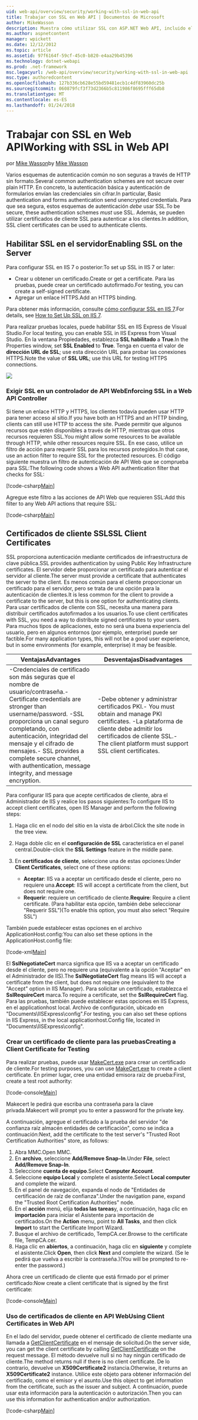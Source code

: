 ```yaml
---
uid: web-api/overview/security/working-with-ssl-in-web-api
title: Trabajar con SSL en Web API | Documentos de Microsoft
author: MikeWasson
description: Muestra cómo utilizar SSL con ASP.NET Web API, incluido el uso de certificados de cliente SSL.
ms.author: aspnetcontent
manager: wpickett
ms.date: 12/12/2012
ms.topic: article
ms.assetid: 97f6164f-59cf-45c0-b820-e4aa29b45396
ms.technology: dotnet-webapi
ms.prod: .net-framework
msc.legacyurl: /web-api/overview/security/working-with-ssl-in-web-api
msc.type: authoredcontent
ms.openlocfilehash: 127b336cb628e55bd59481ecb1c4df83960dc25b
ms.sourcegitcommit: 060879fcf3f73d2366b5c811986f8695fff65db8
ms.translationtype: MT
ms.contentlocale: es-ES
ms.lasthandoff: 01/24/2018
---
```

<a name="working-with-ssl-in-web-api"></a><span data-ttu-id="5b7b6-103">Trabajar con SSL en Web API</span><span class="sxs-lookup"><span data-stu-id="5b7b6-103">Working with SSL in Web API</span></span>
====================
<span data-ttu-id="5b7b6-104">por [Mike Wasson](https://github.com/MikeWasson)</span><span class="sxs-lookup"><span data-stu-id="5b7b6-104">by [Mike Wasson](https://github.com/MikeWasson)</span></span>

<span data-ttu-id="5b7b6-105">Varios esquemas de autenticación común no son seguras a través de HTTP sin formato.</span><span class="sxs-lookup"><span data-stu-id="5b7b6-105">Several common authentication schemes are not secure over plain HTTP.</span></span> <span data-ttu-id="5b7b6-106">En concreto, la autenticación básica y autenticación de formularios envían las credenciales sin cifrar.</span><span class="sxs-lookup"><span data-stu-id="5b7b6-106">In particular, Basic authentication and forms authentication send unencrypted credentials.</span></span> <span data-ttu-id="5b7b6-107">Para que sea segura, estos esquemas de autenticación *debe* usar SSL.</span><span class="sxs-lookup"><span data-stu-id="5b7b6-107">To be secure, these authentication schemes *must* use SSL.</span></span> <span data-ttu-id="5b7b6-108">Además, se pueden utilizar certificados de cliente SSL para autenticar a los clientes.</span><span class="sxs-lookup"><span data-stu-id="5b7b6-108">In addition, SSL client certificates can be used to authenticate clients.</span></span>

## <a name="enabling-ssl-on-the-server"></a><span data-ttu-id="5b7b6-109">Habilitar SSL en el servidor</span><span class="sxs-lookup"><span data-stu-id="5b7b6-109">Enabling SSL on the Server</span></span>

<span data-ttu-id="5b7b6-110">Para configurar SSL en IIS 7 o posterior:</span><span class="sxs-lookup"><span data-stu-id="5b7b6-110">To set up SSL in IIS 7 or later:</span></span>

- <span data-ttu-id="5b7b6-111">Crear u obtener un certificado.</span><span class="sxs-lookup"><span data-stu-id="5b7b6-111">Create or get a certificate.</span></span> <span data-ttu-id="5b7b6-112">Para las pruebas, puede crear un certificado autofirmado.</span><span class="sxs-lookup"><span data-stu-id="5b7b6-112">For testing, you can create a self-signed certificate.</span></span>
- <span data-ttu-id="5b7b6-113">Agregar un enlace HTTPS.</span><span class="sxs-lookup"><span data-stu-id="5b7b6-113">Add an HTTPS binding.</span></span>

<span data-ttu-id="5b7b6-114">Para obtener más información, consulte [cómo configurar SSL en IIS 7](https://www.iis.net/learn/manage/configuring-security/how-to-set-up-ssl-on-iis).</span><span class="sxs-lookup"><span data-stu-id="5b7b6-114">For details, see [How to Set Up SSL on IIS 7](https://www.iis.net/learn/manage/configuring-security/how-to-set-up-ssl-on-iis).</span></span>

<span data-ttu-id="5b7b6-115">Para realizar pruebas locales, puede habilitar SSL en IIS Express de Visual Studio.</span><span class="sxs-lookup"><span data-stu-id="5b7b6-115">For local testing, you can enable SSL in IIS Express from Visual Studio.</span></span> <span data-ttu-id="5b7b6-116">En la ventana Propiedades, establezca **SSL habilitado** a **True**.</span><span class="sxs-lookup"><span data-stu-id="5b7b6-116">In the Properties window, set **SSL Enabled** to **True**.</span></span> <span data-ttu-id="5b7b6-117">Tenga en cuenta el valor de **dirección URL de SSL**; use esta dirección URL para probar las conexiones HTTPS.</span><span class="sxs-lookup"><span data-stu-id="5b7b6-117">Note the value of **SSL URL**; use this URL for testing HTTPS connections.</span></span>

![](working-with-ssl-in-web-api/_static/image1.png)

### <a name="enforcing-ssl-in-a-web-api-controller"></a><span data-ttu-id="5b7b6-118">Exigir SSL en un controlador de API Web</span><span class="sxs-lookup"><span data-stu-id="5b7b6-118">Enforcing SSL in a Web API Controller</span></span>

<span data-ttu-id="5b7b6-119">Si tiene un enlace HTTP y HTTPS, los clientes todavía pueden usar HTTP para tener acceso al sitio.</span><span class="sxs-lookup"><span data-stu-id="5b7b6-119">If you have both an HTTPS and an HTTP binding, clients can still use HTTP to access the site.</span></span> <span data-ttu-id="5b7b6-120">Puede permitir que algunos recursos que estén disponibles a través de HTTP, mientras que otros recursos requieren SSL.</span><span class="sxs-lookup"><span data-stu-id="5b7b6-120">You might allow some resources to be available through HTTP, while other resources require SSL.</span></span> <span data-ttu-id="5b7b6-121">En ese caso, utilice un filtro de acción para requerir SSL para los recursos protegidos.</span><span class="sxs-lookup"><span data-stu-id="5b7b6-121">In that case, use an action filter to require SSL for the protected resources.</span></span> <span data-ttu-id="5b7b6-122">El código siguiente muestra un filtro de autenticación de API Web que se comprueba para SSL:</span><span class="sxs-lookup"><span data-stu-id="5b7b6-122">The following code shows a Web API authentication filter that checks for SSL:</span></span>

[!code-csharp[Main](working-with-ssl-in-web-api/samples/sample1.cs)]

<span data-ttu-id="5b7b6-123">Agregue este filtro a las acciones de API Web que requieren SSL:</span><span class="sxs-lookup"><span data-stu-id="5b7b6-123">Add this filter to any Web API actions that require SSL:</span></span>

[!code-csharp[Main](working-with-ssl-in-web-api/samples/sample2.cs)]

## <a name="ssl-client-certificates"></a><span data-ttu-id="5b7b6-124">Certificados de cliente SSL</span><span class="sxs-lookup"><span data-stu-id="5b7b6-124">SSL Client Certificates</span></span>

<span data-ttu-id="5b7b6-125">SSL proporciona autenticación mediante certificados de infraestructura de clave pública.</span><span class="sxs-lookup"><span data-stu-id="5b7b6-125">SSL provides authentication by using Public Key Infrastructure certificates.</span></span> <span data-ttu-id="5b7b6-126">El servidor debe proporcionar un certificado para autenticar el servidor al cliente.</span><span class="sxs-lookup"><span data-stu-id="5b7b6-126">The server must provide a certificate that authenticates the server to the client.</span></span> <span data-ttu-id="5b7b6-127">Es menos común para el cliente proporcionar un certificado para el servidor, pero se trata de una opción para la autenticación de clientes.</span><span class="sxs-lookup"><span data-stu-id="5b7b6-127">It is less common for the client to provide a certificate to the server, but this is one option for authenticating clients.</span></span> <span data-ttu-id="5b7b6-128">Para usar certificados de cliente con SSL, necesita una manera para distribuir certificados autofirmados a los usuarios.</span><span class="sxs-lookup"><span data-stu-id="5b7b6-128">To use client certificates with SSL, you need a way to distribute signed certificates to your users.</span></span> <span data-ttu-id="5b7b6-129">Para muchos tipos de aplicaciones, esto no será una buena experiencia del usuario, pero en algunos entornos (por ejemplo, enterprise) puede ser factible.</span><span class="sxs-lookup"><span data-stu-id="5b7b6-129">For many application types, this will not be a good user experience, but in some environments (for example, enterprise) it may be feasible.</span></span>

| <span data-ttu-id="5b7b6-130">Ventajas</span><span class="sxs-lookup"><span data-stu-id="5b7b6-130">Advantages</span></span> | <span data-ttu-id="5b7b6-131">Desventajas</span><span class="sxs-lookup"><span data-stu-id="5b7b6-131">Disadvantages</span></span> |
| --- | --- |
| <span data-ttu-id="5b7b6-132">-Credenciales de certificado son más seguras que el nombre de usuario/contraseña.</span><span class="sxs-lookup"><span data-stu-id="5b7b6-132">- Certificate credentials are stronger than username/password.</span></span> <span data-ttu-id="5b7b6-133">-SSL proporciona un canal seguro completando, con autenticación, integridad del mensaje y el cifrado de mensajes.</span><span class="sxs-lookup"><span data-stu-id="5b7b6-133">- SSL provides a complete secure channel, with authentication, message integrity, and message encryption.</span></span> | <span data-ttu-id="5b7b6-134">-Debe obtener y administrar certificados PKI.</span><span class="sxs-lookup"><span data-stu-id="5b7b6-134">- You must obtain and manage PKI certificates.</span></span> <span data-ttu-id="5b7b6-135">-La plataforma de cliente debe admitir los certificados de cliente SSL.</span><span class="sxs-lookup"><span data-stu-id="5b7b6-135">- The client platform must support SSL client certificates.</span></span> |

<span data-ttu-id="5b7b6-136">Para configurar IIS para que acepte certificados de cliente, abra el Administrador de IIS y realice los pasos siguientes:</span><span class="sxs-lookup"><span data-stu-id="5b7b6-136">To configure IIS to accept client certificates, open IIS Manager and perform the following steps:</span></span>

1. <span data-ttu-id="5b7b6-137">Haga clic en el nodo del sitio en la vista de árbol.</span><span class="sxs-lookup"><span data-stu-id="5b7b6-137">Click the site node in the tree view.</span></span>
2. <span data-ttu-id="5b7b6-138">Haga doble clic en el **configuración de SSL** característica en el panel central.</span><span class="sxs-lookup"><span data-stu-id="5b7b6-138">Double-click the **SSL Settings** feature in the middle pane.</span></span>
3. <span data-ttu-id="5b7b6-139">En **certificados de cliente**, seleccione una de estas opciones:</span><span class="sxs-lookup"><span data-stu-id="5b7b6-139">Under **Client Certificates**, select one of these options:</span></span> 

    - <span data-ttu-id="5b7b6-140">**Aceptar**: IIS va a aceptar un certificado desde el cliente, pero no requiere una.</span><span class="sxs-lookup"><span data-stu-id="5b7b6-140">**Accept**: IIS will accept a certificate from the client, but does not require one.</span></span>
    - <span data-ttu-id="5b7b6-141">**Requerir**: requiere un certificado de cliente.</span><span class="sxs-lookup"><span data-stu-id="5b7b6-141">**Require**: Require a client certificate.</span></span> <span data-ttu-id="5b7b6-142">(Para habilitar esta opción, también debe seleccionar "Requerir SSL")</span><span class="sxs-lookup"><span data-stu-id="5b7b6-142">(To enable this option, you must also select "Require SSL")</span></span>

<span data-ttu-id="5b7b6-143">También puede establecer estas opciones en el archivo ApplicationHost.config:</span><span class="sxs-lookup"><span data-stu-id="5b7b6-143">You can also set these options in the ApplicationHost.config file:</span></span>

[!code-xml[Main](working-with-ssl-in-web-api/samples/sample3.xml)]

<span data-ttu-id="5b7b6-144">El **SslNegotiateCert** marca significa que IIS va a aceptar un certificado desde el cliente, pero no requiere una (equivalente a la opción "Aceptar" en el Administrador de IIS).</span><span class="sxs-lookup"><span data-stu-id="5b7b6-144">The **SslNegotiateCert** flag means IIS will accept a certificate from the client, but does not require one (equivalent to the "Accept" option in IIS Manager).</span></span> <span data-ttu-id="5b7b6-145">Para solicitar un certificado, establezca el **SslRequireCert** marca.</span><span class="sxs-lookup"><span data-stu-id="5b7b6-145">To require a certificate, set the **SslRequireCert** flag.</span></span> <span data-ttu-id="5b7b6-146">Para las pruebas, también puede establecer estas opciones en IIS Express, en el applicationhost local. Archivo de configuración, ubicado en "Documents\IISExpress\config".</span><span class="sxs-lookup"><span data-stu-id="5b7b6-146">For testing, you can also set these options in IIS Express, in the local applicationhost.Config file, located in "Documents\IISExpress\config".</span></span>

### <a name="creating-a-client-certificate-for-testing"></a><span data-ttu-id="5b7b6-147">Crear un certificado de cliente para las pruebas</span><span class="sxs-lookup"><span data-stu-id="5b7b6-147">Creating a Client Certificate for Testing</span></span>

<span data-ttu-id="5b7b6-148">Para realizar pruebas, puede usar [MakeCert.exe](https://msdn.microsoft.com/library/bfsktky3.aspx) para crear un certificado de cliente.</span><span class="sxs-lookup"><span data-stu-id="5b7b6-148">For testing purposes, you can use [MakeCert.exe](https://msdn.microsoft.com/library/bfsktky3.aspx) to create a client certificate.</span></span> <span data-ttu-id="5b7b6-149">En primer lugar, cree una entidad emisora raíz de prueba:</span><span class="sxs-lookup"><span data-stu-id="5b7b6-149">First, create a test root authority:</span></span>

[!code-console[Main](working-with-ssl-in-web-api/samples/sample4.cmd)]

<span data-ttu-id="5b7b6-150">Makecert le pedirá que escriba una contraseña para la clave privada.</span><span class="sxs-lookup"><span data-stu-id="5b7b6-150">Makecert will prompt you to enter a password for the private key.</span></span>

<span data-ttu-id="5b7b6-151">A continuación, agregue el certificado a la prueba del servidor "de confianza raíz almacén entidades de certificación", como se indica a continuación:</span><span class="sxs-lookup"><span data-stu-id="5b7b6-151">Next, add the certificate to the test server's "Trusted Root Certification Authorities" store, as follows:</span></span>

1. <span data-ttu-id="5b7b6-152">Abra MMC.</span><span class="sxs-lookup"><span data-stu-id="5b7b6-152">Open MMC.</span></span>
2. <span data-ttu-id="5b7b6-153">En **archivo**, seleccione **Add/Remove Snap-In**.</span><span class="sxs-lookup"><span data-stu-id="5b7b6-153">Under **File**, select **Add/Remove Snap-In**.</span></span>
3. <span data-ttu-id="5b7b6-154">Seleccione **cuenta de equipo**.</span><span class="sxs-lookup"><span data-stu-id="5b7b6-154">Select **Computer Account**.</span></span>
4. <span data-ttu-id="5b7b6-155">Seleccione **equipo Local** y complete el asistente.</span><span class="sxs-lookup"><span data-stu-id="5b7b6-155">Select **Local computer** and complete the wizard.</span></span>
5. <span data-ttu-id="5b7b6-156">En el panel de navegación, expanda el nodo de "Entidades de certificación de raíz de confianza".</span><span class="sxs-lookup"><span data-stu-id="5b7b6-156">Under the navigation pane, expand the "Trusted Root Certification Authorities" node.</span></span>
6. <span data-ttu-id="5b7b6-157">En el **acción** menú, elija **todas las tareas**y, a continuación, haga clic en **importación** para iniciar el Asistente para importación de certificados.</span><span class="sxs-lookup"><span data-stu-id="5b7b6-157">On the **Action** menu, point to **All Tasks**, and then click **Import** to start the Certificate Import Wizard.</span></span>
7. <span data-ttu-id="5b7b6-158">Busque el archivo de certificado, TempCA.cer.</span><span class="sxs-lookup"><span data-stu-id="5b7b6-158">Browse to the certificate file, TempCA.cer.</span></span>
8. <span data-ttu-id="5b7b6-159">Haga clic en **abiertos**, a continuación, haga clic en **siguiente** y complete el asistente.</span><span class="sxs-lookup"><span data-stu-id="5b7b6-159">Click **Open**, then click **Next** and complete the wizard.</span></span> <span data-ttu-id="5b7b6-160">(Se le pedirá que vuelva a escribir la contraseña.)</span><span class="sxs-lookup"><span data-stu-id="5b7b6-160">(You will be prompted to re-enter the password.)</span></span>

<span data-ttu-id="5b7b6-161">Ahora cree un certificado de cliente que está firmado por el primer certificado:</span><span class="sxs-lookup"><span data-stu-id="5b7b6-161">Now create a client certificate that is signed by the first certificate:</span></span>

[!code-console[Main](working-with-ssl-in-web-api/samples/sample5.cmd)]

### <a name="using-client-certificates-in-web-api"></a><span data-ttu-id="5b7b6-162">Uso de certificados de cliente en API Web</span><span class="sxs-lookup"><span data-stu-id="5b7b6-162">Using Client Certificates in Web API</span></span>

<span data-ttu-id="5b7b6-163">En el lado del servidor, puede obtener el certificado de cliente mediante una llamada a [GetClientCertificate](https://msdn.microsoft.com/library/system.net.http.httprequestmessageextensions.getclientcertificate.aspx) en el mensaje de solicitud.</span><span class="sxs-lookup"><span data-stu-id="5b7b6-163">On the server side, you can get the client certificate by calling [GetClientCertificate](https://msdn.microsoft.com/library/system.net.http.httprequestmessageextensions.getclientcertificate.aspx) on the request message.</span></span> <span data-ttu-id="5b7b6-164">El método devuelve null si no hay ningún certificado de cliente.</span><span class="sxs-lookup"><span data-stu-id="5b7b6-164">The method returns null if there is no client certificate.</span></span> <span data-ttu-id="5b7b6-165">De lo contrario, devuelve un **X509Certificate2** instancia.</span><span class="sxs-lookup"><span data-stu-id="5b7b6-165">Otherwise, it returns an **X509Certificate2** instance.</span></span> <span data-ttu-id="5b7b6-166">Utilice este objeto para obtener información del certificado, como el emisor y el asunto.</span><span class="sxs-lookup"><span data-stu-id="5b7b6-166">Use this object to get information from the certificate, such as the issuer and subject.</span></span> <span data-ttu-id="5b7b6-167">A continuación, puede usar esta información para la autenticación o autorización.</span><span class="sxs-lookup"><span data-stu-id="5b7b6-167">Then you can use this information for authentication and/or authorization.</span></span>

[!code-csharp[Main](working-with-ssl-in-web-api/samples/sample6.cs)]
